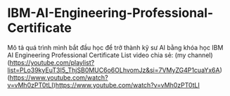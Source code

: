 # IBM-AI-Engineering-Professional-Certificate
Mô tả quá trình mình bắt đầu học để trở thành kỹ sư AI bằng khóa học IBM AI Engineering Professional Certificate
List video chia sẻ:
(my channel)(https://youtube.com/playlist?list=PLo39kyEuT3I5_ThjSB0MUC6o6OLhvomJz&si=7VMyZG4P1cuaYx6A)
(https://www.youtube.com/watch?v=vMh0zPT0tLI)https://www.youtube.com/watch?v=vMh0zPT0tLI
